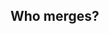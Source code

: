## Who merges?


<div id="text"></div>
<script>

document.getElementById("text").innerHTML = 'week is: ' + week();

function week(){
    var today = new Date();
    return today.getWeek();
}

Date.prototype.getWeek = function () {
    var onejan = new Date(this.getFullYear(), 0, 1);
    return Math.ceil((((this - onejan) / 86400000) + onejan.getDay() + 1) / 7);
};
</script>
